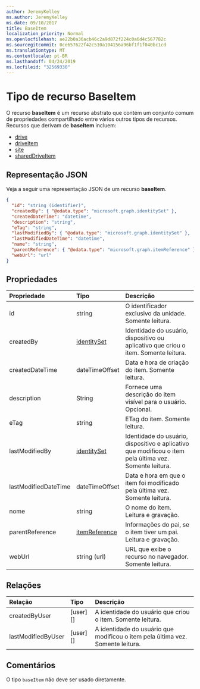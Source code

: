 ```yaml
---
author: JeremyKelley
ms.author: JeremyKelley
ms.date: 09/10/2017
title: BaseItem
localization_priority: Normal
ms.openlocfilehash: ae22b0a36acb46c2a9d872f224c0a6d4c567782c
ms.sourcegitcommit: 0ce657622f42c510a104156a96bf1f1f040bc1cd
ms.translationtype: MT
ms.contentlocale: pt-BR
ms.lasthandoff: 04/24/2019
ms.locfileid: "32569330"
---
```

# <a name="baseitem-resource-type"></a>Tipo de recurso BaseItem

O recurso **baseItem** é um recurso abstrato que contém um conjunto comum de propriedades compartilhado entre vários outros tipos de recursos. Recursos que derivam de **baseItem** incluem:

* [drive](drive.md)
* [driveItem](driveitem.md)
* [site](site.md)
* [sharedDriveItem](shareddriveitem.md)

## <a name="json-representation"></a>Representação JSON

Veja a seguir uma representação JSON de um recurso **baseItem**.

<!-- {
  "blockType": "resource",
  "optionalProperties": [ "createdBy", "lastModifiedBy", "description", "parentReference", "webUrl" ],
  "keyProperty": "id",
  "abstract": true,
  "baseType": "microsoft.graph.entity",
  "@odata.type": "microsoft.graph.baseItem"
}-->

```json
{
  "id": "string (identifier)",
  "createdBy": { "@odata.type": "microsoft.graph.identitySet" },
  "createdDateTime": "datetime",
  "description": "string",
  "eTag": "string",
  "lastModifiedBy": { "@odata.type": "microsoft.graph.identitySet" },
  "lastModifiedDateTime": "datetime",
  "name": "string",
  "parentReference": { "@odata.type": "microsoft.graph.itemReference" },
  "webUrl": "url"
}
```

## <a name="properties"></a>Propriedades

| Propriedade             | Tipo              | Descrição                                                                            |
| :------------------- | :---------------- | :------------------------------------------------------------------------------------- |
| id                   | string            | O identificador exclusivo da unidade. Somente leitura.                                         |
| createdBy            | [identitySet][]   | Identidade do usuário, dispositivo ou aplicativo que criou o item. Somente leitura.        |
| createdDateTime      | dateTimeOffset    | Data e hora de criação do item. Somente leitura.                                             |
| description          | String            | Fornece uma descrição do item visível para o usuário. Opcional.                             |
| eTag                 | string            | ETag do item. Somente leitura.                                                          |
| lastModifiedBy       | [identitySet][]   | Identidade do usuário, dispositivo e aplicativo que modificou o item pela última vez. Somente leitura. |
| lastModifiedDateTime | dateTimeOffset    | Data e hora em que o item foi modificado pela última vez. Somente leitura.                                   |
| nome                 | string            | O nome do item. Leitura e gravação.                                                      |
| parentReference      | [itemReference][] | Informações do pai, se o item tiver um pai. Leitura e gravação.                              |
| webUrl               | string (url)      | URL que exibe o recurso no navegador. Somente leitura.                              |

## <a name="relationships"></a>Relações

| Relação       | Tipo     | Descrição
|:-------------------|:---------|:---------------------------------------------
| createdByUser      | [user][] | A identidade do usuário que criou o item. Somente leitura.
| lastModifiedByUser | [user][] | A identidade do usuário que modificou o item pela última vez. Somente leitura.

[identitySet]: identityset.md
[itemReference]: itemreference.md
[Usuário]: user.md

## <a name="remarks"></a>Comentários

O tipo `baseItem` não deve ser usado diretamente.

<!-- uuid: 8fcb5dbc-d5aa-4681-8e31-b001d5168d79
2015-10-25 14:57:30 UTC -->
<!-- {
  "type": "#page.annotation",
  "description": "",
  "keywords": "",
  "section": "documentation",
  "tocPath": "Resources/BaseItem"
} -->
